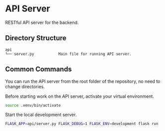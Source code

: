 # API Server

RESTful API server for the backend.

## Directory Structure

```
api
└── server.py           Main file for running API server.
```

## Common Commands

You can run the API server from the root folder of the repository, no need to change directories.

Before starting work on the API server, activate your virtual environment.

```bash
source .venv/bin/activate
```

Start the local development server.

```bash
FLASK_APP=api/server.py FLASK_DEBUG=1 FLASK_ENV=development flask run
```
